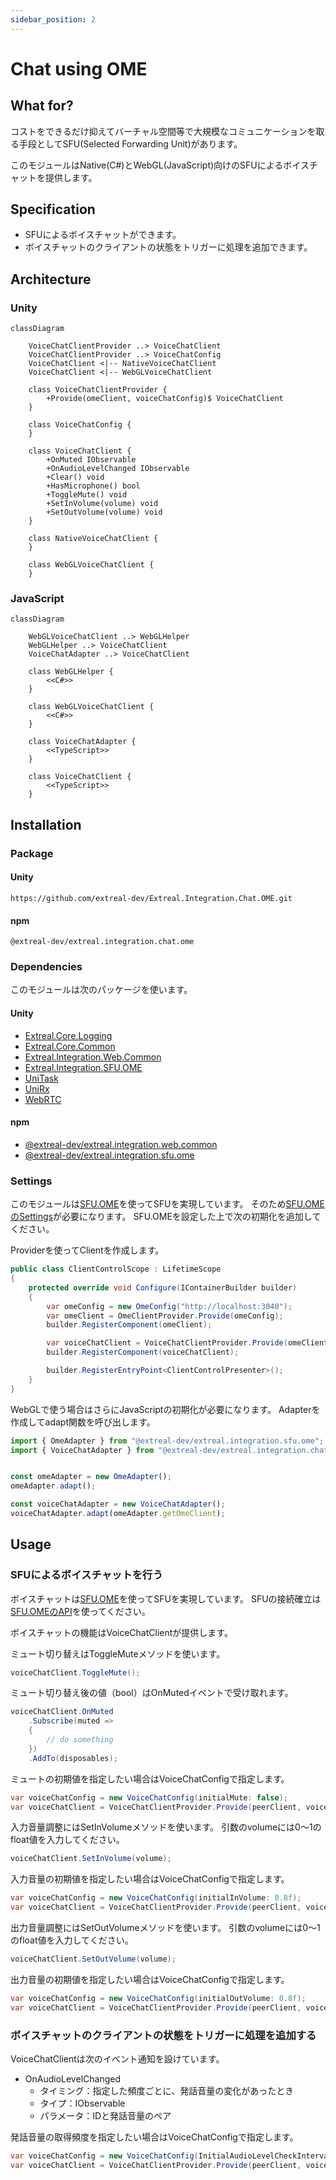 ```yaml
---
sidebar_position: 2
---
```


# Chat using OME

## What for?

コストをできるだけ抑えてバーチャル空間等で大規模なコミュニケーションを取る手段としてSFU(Selected Forwarding Unit)があります。

このモジュールはNative(C#)とWebGL(JavaScript)向けのSFUによるボイスチャットを提供します。

## Specification

- SFUによるボイスチャットができます。
- ボイスチャットのクライアントの状態をトリガーに処理を追加できます。

## Architecture

### Unity

```mermaid
classDiagram

    VoiceChatClientProvider ..> VoiceChatClient
    VoiceChatClientProvider ..> VoiceChatConfig
    VoiceChatClient <|-- NativeVoiceChatClient
    VoiceChatClient <|-- WebGLVoiceChatClient

    class VoiceChatClientProvider {
        +Provide(omeClient, voiceChatConfig)$ VoiceChatClient
    }

    class VoiceChatConfig {
    }

    class VoiceChatClient {
        +OnMuted IObservable
        +OnAudioLevelChanged IObservable
        +Clear() void
        +HasMicrophone() bool
        +ToggleMute() void
        +SetInVolume(volume) void
        +SetOutVolume(volume) void
    }
    
    class NativeVoiceChatClient {
    }
    
    class WebGLVoiceChatClient {
    }
```

### JavaScript

```mermaid
classDiagram

    WebGLVoiceChatClient ..> WebGLHelper
    WebGLHelper ..> VoiceChatClient
    VoiceChatAdapter ..> VoiceChatClient
    
    class WebGLHelper {
        <<C#>>
    }

    class WebGLVoiceChatClient {
        <<C#>>
    }

    class VoiceChatAdapter {
        <<TypeScript>>
    }
    
    class VoiceChatClient {
        <<TypeScript>>
    }
```

## Installation

### Package

#### Unity
```text
https://github.com/extreal-dev/Extreal.Integration.Chat.OME.git
```

#### npm
```text
@extreal-dev/extreal.integration.chat.ome
```

### Dependencies

このモジュールは次のパッケージを使います。

#### Unity

- [Extreal.Core.Logging](../core/logging.md)
- [Extreal.Core.Common](../core/common.md)
- [Extreal.Integration.Web.Common](../integration/web.common.md)
- [Extreal.Integration.SFU.OME](../integration/sfu.ome.md)
- [UniTask](https://github.com/Cysharp/UniTask)
- [UniRx](https://github.com/neuecc/UniRx)
- [WebRTC](https://docs.unity3d.com/Packages/com.unity.webrtc@3.0/manual/index.html)

#### npm

- [@extreal-dev/extreal.integration.web.common](https://www.npmjs.com/package/@extreal-dev/extreal.integration.web.common)
- [@extreal-dev/extreal.integration.sfu.ome](https://www.npmjs.com/package/@extreal-dev/extreal.integration.sfu.ome)

### Settings

このモジュールは[SFU.OME](./sfu.ome.md)を使ってSFUを実現しています。
そのため[SFU.OMEのSettings](./sfu.ome.md#settings)が必要になります。
SFU.OMEを設定した上で次の初期化を追加してください。

Providerを使ってClientを作成します。

```csharp
public class ClientControlScope : LifetimeScope
{
    protected override void Configure(IContainerBuilder builder)
    {
        var omeConfig = new OmeConfig("http://localhost:3040");
        var omeClient = OmeClientProvider.Provide(omeConfig);
        builder.RegisterComponent(omeClient);

        var voiceChatClient = VoiceChatClientProvider.Provide(omeClient);
        builder.RegisterComponent(voiceChatClient);

        builder.RegisterEntryPoint<ClientControlPresenter>();
    }
}
```

WebGLで使う場合はさらにJavaScriptの初期化が必要になります。
Adapterを作成してadapt関数を呼び出します。

```typescript
import { OmeAdapter } from "@extreal-dev/extreal.integration.sfu.ome";
import { VoiceChatAdapter } from "@extreal-dev/extreal.integration.chat.ome";


const omeAdapter = new OmeAdapter();
omeAdapter.adapt();

const voiceChatAdapter = new VoiceChatAdapter();
voiceChatAdapter.adapt(omeAdapter.getOmeClient);
```

## Usage

### SFUによるボイスチャットを行う

ボイスチャットは[SFU.OME](./sfu.ome.md)を使ってSFUを実現しています。
SFUの接続確立は[SFU.OMEのAPI](./sfu.ome.md#sfu-ome-establish-connection)を使ってください。

ボイスチャットの機能はVoiceChatClientが提供します。

ミュート切り替えはToggleMuteメソッドを使います。

```csharp
voiceChatClient.ToggleMute();
```

ミュート切り替え後の値（bool）はOnMutedイベントで受け取れます。

```csharp
voiceChatClient.OnMuted
    .Subscribe(muted =>
    {
        // do something
    })
    .AddTo(disposables);
```

ミュートの初期値を指定したい場合はVoiceChatConfigで指定します。

```csharp
var voiceChatConfig = new VoiceChatConfig(initialMute: false);
var voiceChatClient = VoiceChatClientProvider.Provide(peerClient, voiceChatConfig);
```

入力音量調整にはSetInVolumeメソッドを使います。
引数のvolumeには0～1のfloat値を入力してください。

```csharp
voiceChatClient.SetInVolume(volume);
```

入力音量の初期値を指定したい場合はVoiceChatConfigで指定します。

```csharp
var voiceChatConfig = new VoiceChatConfig(initialInVolume: 0.8f);
var voiceChatClient = VoiceChatClientProvider.Provide(peerClient, voiceChatConfig);
```

出力音量調整にはSetOutVolumeメソッドを使います。
引数のvolumeには0～1のfloat値を入力してください。

```csharp
voiceChatClient.SetOutVolume(volume);
```

出力音量の初期値を指定したい場合はVoiceChatConfigで指定します。

```csharp
var voiceChatConfig = new VoiceChatConfig(initialOutVolume: 0.8f);
var voiceChatClient = VoiceChatClientProvider.Provide(peerClient, voiceChatConfig);
```

### ボイスチャットのクライアントの状態をトリガーに処理を追加する

VoiceChatClientは次のイベント通知を設けています。

- OnAudioLevelChanged
  - タイミング：指定した頻度ごとに、発話音量の変化があったとき
  - タイプ：IObservable
  - パラメータ：IDと発話音量のペア

発話音量の取得頻度を指定したい場合はVoiceChatConfigで指定します。

```csharp
var voiceChatConfig = new VoiceChatConfig(InitialAudioLevelCheckIntervalSeconds: 0.5f);
var voiceChatClient = VoiceChatClientProvider.Provide(peerClient, voiceChatConfig);
```
